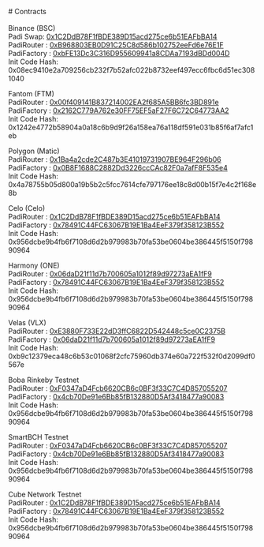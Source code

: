 <p># Contracts<br>
<br>
Binance (BSC)<br>
Padi Swap: 
<a target="_blank" href="https://bscscan.com/token/0x1c2ddb78f1fbde389d15acd275ce6b51eafbba14">0x1C2DdB78F1fBDE389D15acd275ce6b51EAFbBA14</a><br>
PadiRouter : 
<a target="_blank" href="https://bscscan.com/address/0xB968803EB0D91C25C8d586b102752eeFd6e76E1F#code">0xB968803EB0D91C25C8d586b102752eeFd6e76E1F</a><br>
PadiFactory : 
<a target="_blank" href="https://bscscan.com/address/0xbfe13dc3c316d955609941a8cdaa7193dbdd004d#code">0xbFE13Dc3C316D955609941a8CDAa7193dBDd004D</a><br>
Init Code Hash: 
0x08ec9410e2a709256cb232f7b52afc022b8732eef497ecc6fbc6d51ec3081040<br>
</p>


Fantom (FTM)<br>
PadiRouter : 
<a target="_blank" href="https://ftmscan.com/address/0x00f409141B837214002EA2f685A5BB6fc3BD891e#code">0x00f409141B837214002EA2f685A5BB6fc3BD891e</a><br>
PadiFactory : 
<a target="_blank" href="https://ftmscan.com/address/0x2162C779A762e30FF75EF5aF27F6C72C64773AA2#code">0x2162C779A762e30FF75EF5aF27F6C72C64773AA2</a><br>
Init Code Hash: 
0x1242e4772b58904a0a18c6b9d9f26a158ea76a118df591e031b85f6af7afc1eb<br>
</p>

Polygon (Matic)<br>
PadiRouter : 
<a target="_blank" href="http://polygonscan.com/address/0x1Ba4a2cde2C487b3E41019731907BE964F296b06#code">0x1Ba4a2cde2C487b3E41019731907BE964F296b06</a><br>
PadiFactory : 
<a target="_blank" href="http://polygonscan.com/0x0B8F1688C2882Dd3226ccCAc82F0a7afF8F535e4#code">0x0B8F1688C2882Dd3226ccCAc82F0a7afF8F535e4</a><br>
Init Code Hash: 
0x4a78755b05d800a19b5b2c5fcc7614cfe797176ee18c8d00b15f7e4c2f168e8b<br>
</p>

Celo (Celo)<br>
PadiRouter : 
<a target="_blank" href="https://explorer.celo.org/address/0x1C2DdB78F1fBDE389D15acd275ce6b51EAFbBA14/transactions">0x1C2DdB78F1fBDE389D15acd275ce6b51EAFbBA14</a><br>
PadiFactory : 
<a target="_blank" href="https://explorer.celo.org/address/0x78491C44FC63067B19E1Ba4EeF379f358123B552/transactions">0x78491C44FC63067B19E1Ba4EeF379f358123B552</a><br>
Init Code Hash: 
0x956dcbe9b4fb6f7108d6d2b979983b70fa53be0604be386445f5150f79890964<br>
</p>

Harmony (ONE)<br>
PadiRouter : 
<a target="_blank" href="https://explorer.harmony.one/address/0x06daD21f11d7b700605a1012f89d97273aEA1fF9?activeTab=7">0x06daD21f11d7b700605a1012f89d97273aEA1fF9</a><br>
PadiFactory : 
<a target="_blank" href="https://explorer.harmony.one/address/0x9a2373b025823496890459bE0b4e279754F2d068?activeTab=7">0x78491C44FC63067B19E1Ba4EeF379f358123B552</a><br>
Init Code Hash: 
0x956dcbe9b4fb6f7108d6d2b979983b70fa53be0604be386445f5150f79890964<br>
</p>

Velas (VLX)<br>
PadiRouter : 
<a target="_blank" href="https://evmexplorer.velas.com/address/0xE3880F733E22dD3ffC6822D542448c5ce0C2375B/transactions">0xE3880F733E22dD3ffC6822D542448c5ce0C2375B</a><br>
PadiFactory : 
<a target="_blank" href="https://evmexplorer.velas.com/address/0x06daD21f11d7b700605a1012f89d97273aEA1fF9/transactions">0x06daD21f11d7b700605a1012f89d97273aEA1fF9</a><br>
Init Code Hash: 
0xb9c12379eca48c6b53c01068f2cfc75960db374e60a722f532f0d2099df0567e<br>
</p>

Boba Rinkeby Testnet<br>
PadiRouter : 
<a target="_blank" href="https://blockexplorer.rinkeby.boba.network/tokens/0xF0347aD4Fcb6620CB6c0BF3f33C7C4D857055207/token-transfers">0xF0347aD4Fcb6620CB6c0BF3f33C7C4D857055207</a><br>
PadiFactory : 
<a target="_blank" href="https://blockexplorer.rinkeby.boba.network/tokens/0x4cb70De91e6Bb85fB132880D5Af3418477a90083/token-transfers">0x4cb70De91e6Bb85fB132880D5Af3418477a90083</a><br>
Init Code Hash: 
0x956dcbe9b4fb6f7108d6d2b979983b70fa53be0604be386445f5150f79890964<br>
</p>

SmartBCH Testnet<br>
PadiRouter : 
<a target="_blank" href="[https://www.smartscan.cash/address/0xF0347aD4Fcb6620CB6c0BF3f33C7C4D857055207">0xF0347aD4Fcb6620CB6c0BF3f33C7C4D857055207</a><br>
PadiFactory : 
<a target="_blank" href="https://www.smartscan.cash/address/0x4cb70De91e6Bb85fB132880D5Af3418477a90083">0x4cb70De91e6Bb85fB132880D5Af3418477a90083</a><br>
Init Code Hash: 
0x956dcbe9b4fb6f7108d6d2b979983b70fa53be0604be386445f5150f79890964<br>
</p>

Cube Network Testnet<br>
PadiRouter : 
<a target="_blank" href="[[https://www.smartscan.cash/address/0xF0347aD4Fcb6620CB6c0BF3f33C7C4D857055207](https://testnet.cubescan.network/en-us/address/0x1C2DdB78F1fBDE389D15acd275ce6b51EAFbBA14?tab=Contract)">0x1C2DdB78F1fBDE389D15acd275ce6b51EAFbBA14</a><br>
PadiFactory : 
<a target="_blank" href="[https://www.smartscan.cash/address/0x4cb70De91e6Bb85fB132880D5Af3418477a90083](https://testnet.cubescan.network/en-us/address/0x78491c44fc63067b19e1ba4eef379f358123b552?tab=Contract)">0x78491C44FC63067B19E1Ba4EeF379f358123B552</a><br>
Init Code Hash: 
0x956dcbe9b4fb6f7108d6d2b979983b70fa53be0604be386445f5150f79890964<br>
</p>
